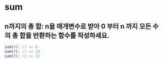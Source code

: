 # sum

## n까지의 총 합: n을 매개변수로 받아 0 부터 n 까지 모든 수의 총 합을 반환하는 함수를 작성하세요.

```js
sum(3); // => 6
sum(4); // => 10
sum(5); // => 15
```